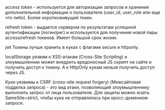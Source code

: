 access token - используется для авторизации запросов и хранения дополнительной информации о пользователе (user_id, user_role или еще что либо). Более короткоживущий токен.

refresh token - выдается сервером по результатам успешной аутентификации (логин/рег) и используется для получения новой пары access/refresh токенов. Имеет большой срок жизни.

jwt Токены лучше хранить в куках с флагами secure и httponly.

localStorage уязвим к XSS-атакам (Cross-Site Scripting) и злоумышленник может внедрить вредоносный JS скрипт на сайте и получить доступ к токену. А к HttpOnly кукам нельзя получить доступ через JS. 

Куки уязвимы к CSRF (cross-site request forgery) (Межсайтовая подделка запроса) - это вид атаки, позволяющий злоумышленнику выполнить запрос от лица пользователя. Для защиты можно юзать SameSite=strict, чтобы кука не отправлялась при кросс-доменном запросе.